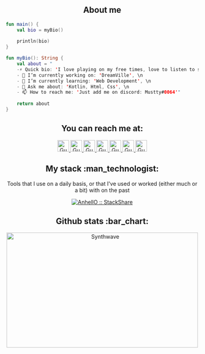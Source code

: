 <h2 align="center">About me</h2>

```kotlin
fun main() {
    val bio = myBio()
    
    println(bio)
}

fun myBio(): String {
    val about = " 
    -⚡ Quick bio: 'I love playing on my free times, love to listen to some music, always learning something new, amatuer artist', \n 
    - 🔭 I’m currently working on: 'DreamVille', \n 
    - 🌱 I’m currently learning: 'Web Development', \n 
    - 💬 Ask me about: 'Kotlin, Html, Css', \n 
    - 📫 How to reach me: 'Just add me on discord: Mustty#0064'"
    
    return about
}
```

<h2 align="center">You can reach me at:</h2>

<p align="center">
  <a href="https://dev.to/">
    <img src="https://d2fltix0v2e0sb.cloudfront.net/dev-badge.svg" alt="Gustavo Gomes's DEV Profile" height="30" width="30">
  </a>

  <a href="https://www.linkedin.com/">
    <img src="https://www.vectorlogo.zone/logos/linkedin/linkedin-icon.svg" alt="Gustavo Gomes's LinkedIn Profile" height="30" width="30">
  </a>
  
  <a href="https://pastebin.com/dux38pED">
    <img src="https://media.discordapp.net/attachments/760135420599336971/1008189031298908260/Discord-Logo-Black.png" alt="Gustavo Gomes's Discord" height="30" width="30">
  </a>

  <a href="https://stackoverflow.com/">
    <img src="https://www.vectorlogo.zone/logos/stackoverflow/stackoverflow-icon.svg" alt="Gustavo Gomes's Stack Overflow Profile" height="30" width="30">
  </a>

  <a href="https://stackshare.io/">
    <img src="https://cdn.worldvectorlogo.com/logos/stackshare.svg" alt="Gustavo Gomes's StackShare Profile" height="30" width="30">
  </a>
  
  <a href="https://gitlab.com/">
    <img src="https://www.vectorlogo.zone/logos/gitlab/gitlab-icon.svg" alt="Gustavo Gomes's GitLab Profile" height="30" width="30">
  </a>
  
  <a href="https://www.youtube.com/">
    <img src="https://www.vectorlogo.zone/logos/youtube/youtube-icon.svg" alt="Gustavo Gomes's YouTube Channel" height="30" width="30">
  </a>
</p>

<h2 align="center">My stack :man_technologist:</h2>

<p align="center">Tools that I use on a daily basis, or that I've used or worked (either much or a bit) with on the past</p>
<p align="center">
  <a href="https://stackshare.io/">
    <img src="http://img.shields.io/badge/tech-stack-0690fa.svg?style=flat" alt="AnhellO :: StackShare" />
  </a>
</p>

<h2 align="center">Github stats :bar_chart:</h2>


<p align="center"><img src="https://thumbs.gfycat.com/GoodnaturedFondGaur-size_restricted.gif" alt="Synthwave" height="300" width="500"></p>
